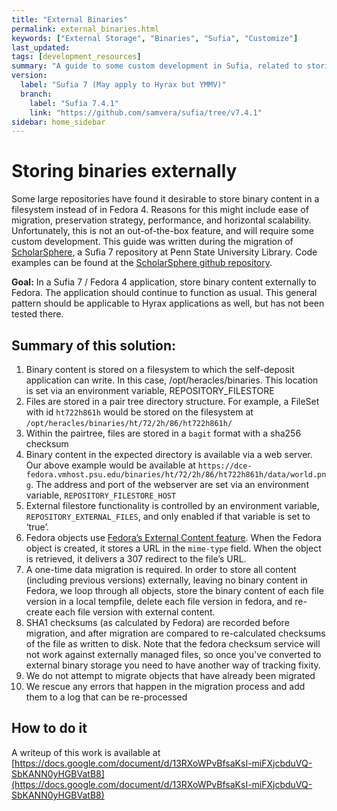```yaml
---
title: "External Binaries"
permalink: external_binaries.html
keywords: ["External Storage", "Binaries", "Sufia", "Customize"]
last_updated:
tags: [development_resources]
summary: "A guide to some custom development in Sufia, related to storing binary content in a filesystem rather than Fedora"
version:
  label: "Sufia 7 (May apply to Hyrax but YMMV)"
  branch:
    label: "Sufia 7.4.1"
    link: "https://github.com/samvera/sufia/tree/v7.4.1"
sidebar: home_sidebar
---
```


# Storing binaries externally

Some large repositories have found it desirable to store binary content in a
filesystem instead of in Fedora 4. Reasons for this might include ease of migration,
preservation strategy, performance, and horizontal scalability. Unfortunately,
this is not an out-of-the-box feature, and will require some custom development.
This guide was written during the migration of [ScholarSphere](https://scholarsphere.psu.edu/), a Sufia 7 repository
at Penn State University Library. Code examples can be found at the [ScholarSphere github repository](https://github.com/psu-stewardship/scholarsphere).

**Goal:** In a Sufia 7 / Fedora 4 application, store binary content externally to Fedora. The application should continue to function as usual. This general pattern should be applicable to Hyrax applications as well, but has not been tested there.

## Summary of this solution:

1. Binary content is stored on a filesystem to which the self-deposit application can write. In this case, /opt/heracles/binaries. This location is set via an environment variable, REPOSITORY_FILESTORE
1. Files are stored in a pair tree directory structure. For example, a FileSet with id `ht722h861h` would be stored on the filesystem at `/opt/heracles/binaries/ht/72/2h/86/ht722h861h/`
1. Within the pairtree, files are stored in a `bagit` format with a sha256 checksum
1. Binary content in the expected directory is available via a web server. Our above example would be available at `https://dce-fedora.vmhost.psu.edu/binaries/ht/72/2h/86/ht722h861h/data/world.png`. The address and port of the webserver are set via an environment variable, `REPOSITORY_FILESTORE_HOST`
1. External filestore functionality is controlled by an environment variable, `REPOSITORY_EXTERNAL_FILES`, and only enabled if that variable is set to ‘true’.
1. Fedora objects use [Fedora’s External Content feature](https://wiki.lyrasis.org/display/FEDORA45/External+Content). When the Fedora object is created, it stores a URL in the `mime-type` field. When the object is retrieved, it delivers a 307 redirect to the file’s URL.
1. A one-time data migration is required. In order to store all content (including previous versions) externally, leaving no binary content in Fedora, we loop through all objects, store the binary content of each file version in a local tempfile, delete each file version in fedora, and re-create each file version with external content.
1. SHA1 checksums (as calculated by Fedora) are recorded before migration, and after migration are compared to re-calculated checksums of the file as written to disk. Note that the fedora checksum service will not work against externally managed files, so once you've converted to external binary storage you need to have another way of tracking fixity.
1. We do not attempt to migrate objects that have already been migrated
1. We rescue any errors that happen in the migration process and add them to a log that can be re-processed

## How to do it

A writeup of this work is available at [https://docs.google.com/document/d/13RXoWPvBfsaKsI-miFXjcbduVQ-SbKANN0yHGBVatB8](https://docs.google.com/document/d/13RXoWPvBfsaKsI-miFXjcbduVQ-SbKANN0yHGBVatB8)
